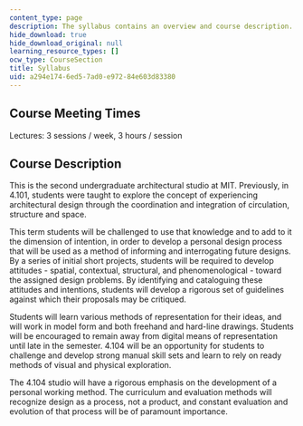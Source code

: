 ```yaml
---
content_type: page
description: The syllabus contains an overview and course description.
hide_download: true
hide_download_original: null
learning_resource_types: []
ocw_type: CourseSection
title: Syllabus
uid: a294e174-6ed5-7ad0-e972-84e603d83380
---
```


Course Meeting Times
--------------------

Lectures: 3 sessions / week, 3 hours / session

Course Description
------------------

This is the second undergraduate architectural studio at MIT. Previously, in 4.101, students were taught to explore the concept of experiencing architectural design through the coordination and integration of circulation, structure and space.

This term students will be challenged to use that knowledge and to add to it the dimension of intention, in order to develop a personal design process that will be used as a method of informing and interrogating future designs. By a series of initial short projects, students will be required to develop attitudes - spatial, contextual, structural, and phenomenological - toward the assigned design problems. By identifying and cataloguing these attitudes and intentions, students will develop a rigorous set of guidelines against which their proposals may be critiqued.

Students will learn various methods of representation for their ideas, and will work in model form and both freehand and hard-line drawings. Students will be encouraged to remain away from digital means of representation until late in the semester. 4.104 will be an opportunity for students to challenge and develop strong manual skill sets and learn to rely on ready methods of visual and physical exploration.

The 4.104 studio will have a rigorous emphasis on the development of a personal working method. The curriculum and evaluation methods will recognize design as a process, not a product, and constant evaluation and evolution of that process will be of paramount importance.